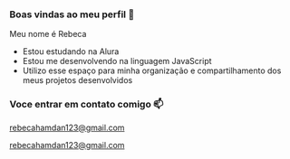 ### Boas vindas ao meu perfil 💙

Meu nome é Rebeca

- Estou estudando na Alura
- Estou me desenvolvendo na linguagem JavaScript
- Utilizo esse espaço para minha organização e compartilhamento dos meus projetos desenvolvidos

### Voce entrar em contato comigo 📫

rebecahamdan123@gmail.com

rebecahamdan123@gmail.com


